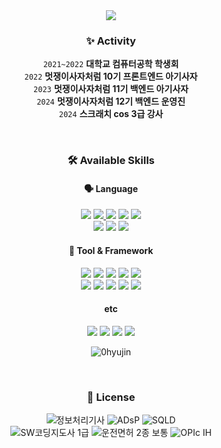 <div align="center">
<img src="https://capsule-render.vercel.app/api?type=waving&color=b9e0fd&height=200&section=header&text=Hi%20I'm%20Yujin&fontColor=ffffff&fontSize=50&animation=fadeIn" />

### ✨ **Activity**
`2021~2022` **대학교 컴퓨터공학 학생회** <br>
`2022` **멋쟁이사자처럼 10기 프론트엔드 아기사자** <br>
`2023` **멋쟁이사자처럼 11기 백엔드 아기사자** <br>
`2024` **멋쟁이사자처럼 12기 백엔드 운영진** <br>
`2024` **스크래치 cos 3급 강사** <br>
<!--`2025.04 ~ 2025.07` **키움증권 디지털 아카데미 1기** -->
<br>

### 🛠 **Available Skills**
#### 🗣️ **Language**
<a href="#" target="_blank"><img src="https://img.shields.io/badge/Python-3776AB?style=flat-square&logo=python&logoColor=white"></a>
<a href="#" target="_blank"><img src="https://img.shields.io/badge/C-A8B9CC?style=flat-square&logo=C&logoColor=white"/> </a>
<a href="#" target="_blank"><img src="https://img.shields.io/badge/C++-00599C?style=flat-square&logo=C%2B%2B&logoColor=white"/></a>
<a href="#" target="_blank"><img src="https://img.shields.io/badge/Java-A5915F?style=flat-square&logo=OpenJDK&logoColor=white"></a>
<a href="#" target="_blank"><img src="https://img.shields.io/badge/Kotlin-7F52FF?style=flat-square&logo=Kotlin&logoColor=white" /></a><br>
<a href="#" target="_blank"><img src="https://img.shields.io/badge/HTML5-E34F26?style=flat-square&logo=html5&logoColor=white"></a>
<a href="#" target="_blank"><img src="https://img.shields.io/badge/CSS3-1572B6?style=flat-square&logo=css3&logoColor=white"></a>
<a href="#" target="_blank"><img src="https://img.shields.io/badge/javascript-F7DF1E?style=flat-square&logo=javascript&logoColor=black"></a>

#### 🔧 Tool & Framework
<a href="#" target="_blank"><img src="https://img.shields.io/badge/Git-F05032?style=flat-square&logo=git&logoColor=white"></a>
<a href="#" target="_blank"><img src="https://img.shields.io/badge/GitHub-181717?style=flat-square&logo=GitHub&logoColor=white"></a>
<a href="#" target="_blank"><img src="https://img.shields.io/badge/Visual%20Studio%20Code-007ACC?style=flat-square&logo=VisualStudioCode&logoColor=white" /></a>
<a href="#" target="_blank"><img src="https://img.shields.io/badge/Eclipse%20IDE-2C2255?style=flat-square&logo=EclipseIDE&logoColor=white" /></a>
<a href="#" target="_blank"><img src="https://img.shields.io/badge/Node.js-339933?style=flat-square&logo=Node.js&logoColor=black"></a> <br>
<a href="#" target="_blank"><img src="https://img.shields.io/badge/Amazon AWS-232F3E?style=flat-square&logo=Amazon AWS&logoColor=white"></a>
<a href="#" target="_blank"><img src="https://img.shields.io/badge/React-61DAFB?style=flat-square&logo=React&logoColor=black"></a>
<a href="#" target="_blank"><img src="https://img.shields.io/badge/SpringBoot-6DB33F?style=flat-square&logo=SpringBoot&logoColor=white"></a>
<a href="#" target="_blank"><img src="https://img.shields.io/badge/Django-092E20?style=flat-square&logo=Django&logoColor=white"></a>
<a href="#" target="_blank"><img src="https://img.shields.io/badge/Bootstrap-7952B3?style=flat-square&logo=Bootstrap&logoColor=white"></a>

#### etc
<a href="#" target="_blank"><img src="https://img.shields.io/badge/Oracle-F80000?style=flat-square&logo=Oracle&logoColor=white"></a>
<a href="#" target="_blank"><img src="https://img.shields.io/badge/MySQL-4479A1?style=flat-square&logo=MySQL&logoColor=white"></a>
<a href="#" target="_blank"><img src="https://img.shields.io/badge/Linux-FCC624?style=flat-square&logo=Linux&logoColor=black"></a>
<a href="#" target="_blank"><img src="https://img.shields.io/badge/Apache Tomcat-F8DC75?style=flat-square&logo=apachetomcat&logoColor=white"></a>
  <br>
  
<p><img src="https://github-readme-stats.vercel.app/api/top-langs?username=0hyujin&show_icons=true&locale=en&layout=compact" alt="0hyujin" /></p>

<!--### 🏆 **Awards**-->
<br>

### 🪪 **License**
![정보처리기사](https://img.shields.io/badge/정보처리기사-gray)
![ADsP](https://img.shields.io/badge/ADsP-gray)
![SQLD](https://img.shields.io/badge/SQLD-gray)
<br>
![SW코딩지도사 1급](https://img.shields.io/badge/SW코딩지도사_1급-gray)
![운전면허 2종 보통](https://img.shields.io/badge/운전면허_2종_보통-gray)
![OPIc IH](https://img.shields.io/badge/OPIc_IH-gray)




<!--백준-->
<!--[![Solved.ac Profile](http://mazassumnida.wtf/api/v2/generate_badge?boj=ohyuj2001)](https://solved.ac/ohyuj2001/)-->
<!--<img src="http://mazandi.herokuapp.com/api?handle=ohyuj2001&theme=warm"/>-->



